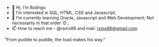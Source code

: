 - 👋 Hi, I’m Rodrigo
- 👀 I’m interested in SQL, HTML, CSS and Javascript;
- 🌱 I’m currently learning Oracle, Javascript and Web Development; Not necessarily in that order :D ;
- 📫 How to reach me - @rsmx86 and mail: rsmx86@gmail.com

"From puddle to puddle, the toad makes his way."
<!---
create user rsmx86 identified by "******"
grant DBA to rsmx86
alter user rsmx86 default role DBA
--->
